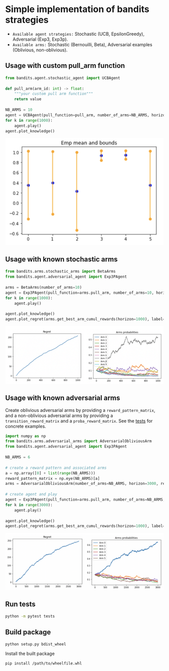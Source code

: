 # Simple implementation of bandits strategies

* `Available agent strategies:` Stochastic (UCB, EpsilonGreedy), Adversarial (Exp3, Exp3p).
* `Available arms:` Stochastic (Bernouilli, Beta), Adversarial examples (Oblivious, non-oblivious).

## Usage with custom pull_arm function

```python
from bandits.agent.stochastic_agent import UCBAgent

def pull_arm(arm_id: int) -> float:
    """your custom pull arm function"""
    return value

NB_ARMS = 10
agent = UCBAgent(pull_function=pull_arm, number_of_arms=NB_ARMS, horizon=1000, alpha=2)
for k in range(1000):
    agent.play()
agent.plot_knowledge()
```

![plot](./docs/bounds_stochastic.png)


## Usage with known stochastic arms

```python
from bandits.arms.stochastic_arms import BetaArms
from bandits.agent.adversarial_agent import Exp3PAgent

arms = BetaArms(number_of_arms=10)
agent = Exp3PAgent(pull_function=arms.pull_arm, number_of_arms=10, horizon=1000)
for k in range(1000):
    agent.play()

agent.plot_knowledge()
agent.plot_regret(arms.get_best_arm_cumul_rewards(horizon=1000), label="exp3p")
```

![plot](./docs/beta_exp3p.png)

## Usage with known adversarial arms

Create oblivious adversarial arms by providing a `reward_pattern_matrix`, and a non-oblivious adversarial arms
by providing a `transition_reward_matrix` and a `proba_reward_matrix`. See the [tests](./tests) for concrete examples.

```python
import numpy as np
from bandits.arms.adversarial_arms import AdversarialObliviousArm
from bandits.agent.adversarial_agent import Exp3PAgent

NB_ARMS = 6

# create a reward pattern and associated arms
a = np.array([0] + list(range(NB_ARMS)))
reward_pattern_matrix = np.eye(NB_ARMS)[a]
arms = AdversarialObliviousArm(number_of_arms=NB_ARMS, horizon=3000, reward_pattern_matrix=reward_pattern_matrix)

# create agent and play
agent = Exp3PAgent(pull_function=arms.pull_arm, number_of_arms=NB_ARMS, horizon=3000)
for k in range(3000):
    agent.play()

agent.plot_knowledge()
agent.plot_regret(arms.get_best_arm_cumul_rewards(horizon=1000), label="exp3p")
```

![plot](./docs/adversarial_oblivious_exp3p.png)

## Run tests

```bash
python -m pytest tests
```

## Build package

```
python setup.py bdist_wheel
```

Install the built package

```
pip install /path/to/wheelfile.whl
```